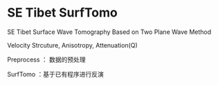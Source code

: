 # SE Tibet SurfTomo

SE Tibet Surface Wave Tomography Based on Two Plane Wave Method

Velocity Strcuture, Anisotropy, Attenuation(Q)

Preprocess ： 数据的预处理

SurfTomo ：基于已有程序进行反演
